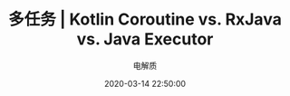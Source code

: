 ---
layout: post
title: 多任务 | Kotlin Coroutine vs. RxJava vs. Java Executor
description: 谁好谁坏
author: 电解质
date: 2020-03-14 22:50:00
share: true
comments: false
tag: 
- process-thread
published : false
---